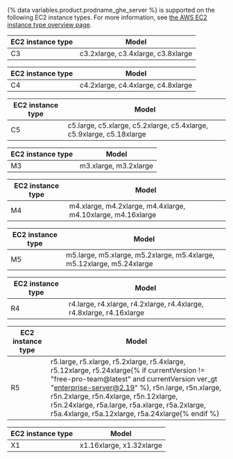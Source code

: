 {% data variables.product.prodname_ghe_server %} is supported on the following EC2 instance types. For more information, see [the AWS EC2 instance type overview page](http://aws.amazon.com/ec2/instance-types/).

| EC2 instance type | Model |
| ----------------- | ----- |
| C3 | c3.2xlarge, c3.4xlarge, c3.8xlarge |

| EC2 instance type | Model |
| ----------------- | ----- |
| C4 | c4.2xlarge, c4.4xlarge, c4.8xlarge | 

| EC2 instance type | Model |
| ----------------- | ----- |
| C5 | c5.large, c5.xlarge, c5.2xlarge, c5.4xlarge, c5.9xlarge, c5.18xlarge | 

| EC2 instance type | Model |
| ----------------- | ----- |
| M3 | m3.xlarge, m3.2xlarge |

| EC2 instance type | Model |
| ----------------- | ----- |
| M4 | m4.xlarge, m4.2xlarge, m4.4xlarge, m4.10xlarge, m4.16xlarge | 

| EC2 instance type | Model |
| ----------------- | ----- |
| M5 | m5.large, m5.xlarge, m5.2xlarge, m5.4xlarge, m5.12xlarge, m5.24xlarge | 

| EC2 instance type | Model |
| ----------------- | ----- |
| R4 | r4.large, r4.xlarge, r4.2xlarge, r4.4xlarge, r4.8xlarge, r4.16xlarge | 

| EC2 instance type | Model |
| ----------------- | ----- |
| R5 | r5.large, r5.xlarge, r5.2xlarge, r5.4xlarge, r5.12xlarge, r5.24xlarge{% if currentVersion != "free-pro-team@latest" and currentVersion ver_gt "enterprise-server@2.19" %}, r5n.large, r5n.xlarge, r5n.2xlarge, r5n.4xlarge, r5n.12xlarge, r5n.24xlarge, r5a.large, r5a.xlarge, r5a.2xlarge, r5a.4xlarge, r5a.12xlarge, r5a.24xlarge{% endif %} | 

| EC2 instance type | Model |
| ----------------- | ----- |
| X1 | x1.16xlarge, x1.32xlarge |
